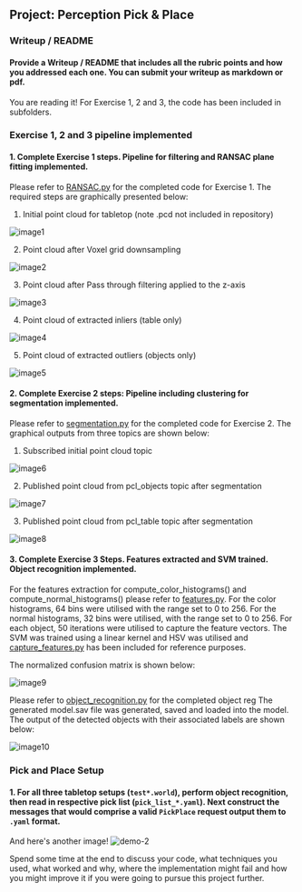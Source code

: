 ## Project: Perception Pick & Place
### Writeup / README

[//]: # (Image References)

[image1]: ./imgs/Exercise1/tabletop.png
[image2]: ./imgs/Exercise1/downsampled.png
[image3]: ./imgs/Exercise1/passthrough.png
[image4]: ./imgs/Exercise1/inliers.png
[image5]: ./imgs/Exercise1/outliers.png
[image6]: ./imgs/Exercise2/point_cloud.png
[image7]: ./imgs/Exercise2/segmented_objects.png
[image8]: ./imgs/Exercise2/segmented_table.png
[image9]: ./imgs/Exercise3/normalised_confusion.png
[image10]: ./imgs/Exercise3/object_recognition.png

#### Provide a Writeup / README that includes all the rubric points and how you addressed each one.  You can submit your writeup as markdown or pdf.  

You are reading it! For Exercise 1, 2 and 3, the code has been included in subfolders.

### Exercise 1, 2 and 3 pipeline implemented
#### 1. Complete Exercise 1 steps. Pipeline for filtering and RANSAC plane fitting implemented.
Please refer to [RANSAC.py](./Exercise1/RANSAC.py) for the completed code for Exercise 1. The required steps are graphically presented below:
1. Initial point cloud for tabletop (note .pcd not included in repository)

![image1]

2. Point cloud after Voxel grid downsampling

![image2]

3. Point cloud after Pass through filtering applied to the z-axis

![image3]

4. Point cloud of extracted inliers (table only)

![image4]

5. Point cloud of extracted outliers (objects only)

![image5]

#### 2. Complete Exercise 2 steps: Pipeline including clustering for segmentation implemented.  
Please refer to [segmentation.py](./Exercise2/segmentation.py) for the completed code for Exercise 2. The graphical outputs from three topics are shown below:
1. Subscribed initial point cloud topic

![image6]

2. Published point cloud from pcl_objects topic after segmentation

![image7]

3. Published point cloud from pcl_table topic after segmentation

![image8]

#### 3. Complete Exercise 3 Steps.  Features extracted and SVM trained.  Object recognition implemented.
For the features extraction for compute_color_histograms() and compute_normal_histograms() please refer to [features.py](./Exercise3/features.py). For the color histograms, 64 bins were utilised with the range set to 0 to 256. For the normal histograms, 32 bins were utilised, with the range set to 0 to 256. For each object, 50 iterations were utilised to capture the feature vectors. The SVM was trained using a linear kernel and HSV was utilised and [capture_features.py](./Exercise3/capture_features.py) has been included for reference purposes.

The normalized confusion matrix is shown below:

![image9]

Please refer to [object_recognition.py](./Exercise3/object_recognition.py) for the completed object reg The generated model.sav file was generated, saved and loaded into the model. The output of the detected objects with their associated labels are shown below:

![image10]

### Pick and Place Setup

#### 1. For all three tabletop setups (`test*.world`), perform object recognition, then read in respective pick list (`pick_list_*.yaml`). Next construct the messages that would comprise a valid `PickPlace` request output them to `.yaml` format.

And here's another image! 
![demo-2](https://user-images.githubusercontent.com/20687560/28748286-9f65680e-7468-11e7-83dc-f1a32380b89c.png)

Spend some time at the end to discuss your code, what techniques you used, what worked and why, where the implementation might fail and how you might improve it if you were going to pursue this project further.  



